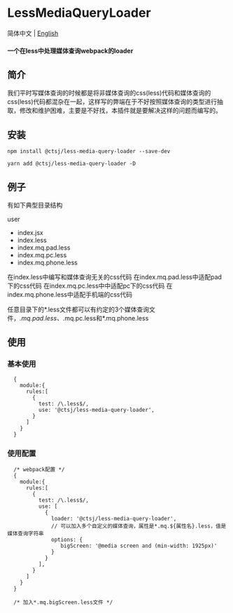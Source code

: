 # LessMediaQueryLoader

简体中文 | [English](./README.md)

#### 一个在less中处理媒体查询webpack的loader

## 简介

我们平时写媒体查询的时候都是将非媒体查询的css(less)代码和媒体查询的css(less)代码都混杂在一起，这样写的弊端在于不好按照媒体查询的类型进行抽取，修改和维护困难，主要是不好找，本插件就是要解决这样的问题而编写的。

## 安装
``` 
npm install @ctsj/less-media-query-loader --save-dev 
```

``` 
yarn add @ctsj/less-media-query-loader -D 
```

## 例子

有如下典型目录结构

user

- index.jsx
- index.less
- index.mq.pad.less
- index.mq.pc.less
- index.mq.phone.less

在index.less中编写和媒体查询无关的css代码
在index.mq.pad.less中适配pad下的css代码
在index.mq.pc.less中中适配pc下的css代码
在index.mq.phone.less中适配手机端的css代码

任意目录下的*.less文件都可以有约定的3个媒体查询文件，*.mq.pad.less、*.mq.pc.less和*.mq.phone.less

## 使用

### 基本使用

```
  {
    module:{
      rules:[
        {
          test: /\.less$/,
          use: '@ctsj/less-media-query-loader',
        }
      ]
    }
  }
```

### 使用配置

```
  /* webpack配置 */
  {
    module:{
      rules:[
        {
          test: /\.less$/,
          use: [
            {
              loader: '@ctsj/less-media-query-loader',
              // 可以加入多个自定义的媒体查询，属性是*.mq.${属性名}.less，值是媒体查询字符串
              options: {
                 bigScreen: '@media screen and (min-width: 1925px)'
              }
            }
          ],
        }
      ]
    }
  }

  /* 加入*.mq.bigScreen.less文件 */
```
